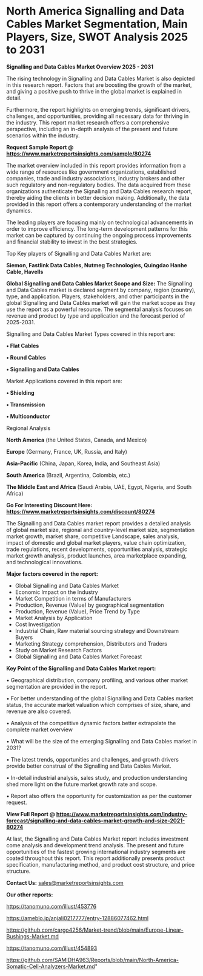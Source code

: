# North America Signalling and Data Cables Market Segmentation, Main Players, Size, SWOT Analysis 2025 to 2031

<Strong> Signalling and Data Cables Market Overview 2025 - 2031</strong>

The rising technology in Signalling and Data Cables Market is also depicted in this research report. Factors that are boosting the growth of the market, and giving a positive push to thrive in the global market is explained in detail.

Furthermore, the report highlights on emerging trends, significant drivers, challenges, and opportunities, providing all necessary data for thriving in the industry. This report market research offers a comprehensive perspective, including an in-depth analysis of the present and future scenarios within the industry.

<strong>Request Sample Report @ <a href=https://www.marketreportsinsights.com/sample/80274>https://www.marketreportsinsights.com/sample/80274</a></strong>

The market overview included in this report provides information from a wide range of resources like government organizations, established companies, trade and industry associations, industry brokers and other such regulatory and non-regulatory bodies. The data acquired from these organizations authenticate the Signalling and Data Cables research report, thereby aiding the clients in better decision making. Additionally, the data provided in this report offers a contemporary understanding of the market dynamics.

The leading players are focusing mainly on technological advancements in order to improve efficiency. The long-term development patterns for this market can be captured by continuing the ongoing process improvements and financial stability to invest in the best strategies.

Top Key players of Signalling and Data Cables Market are:

<strong>Siemon, Fastlink Data Cables, Nutmeg Technologies, Quingdao Hanhe Cable, Havells</strong>

<strong><b>Global Signalling and Data Cables Market Scope and Size:</b></strong>
The Signalling and Data Cables market is declared segment by company, region (country), type, and application. Players, stakeholders, and other participants in the global Signalling and Data Cables market will gain the market scope as they use the report as a powerful resource. The segmental analysis focuses on revenue and product by type and application and the forecast period of 2025-2031.

Signalling and Data Cables Market Types covered in this report are:

<strong>• Flat Cables

• Round Cables

• Signalling and Data Cables</strong>

Market Applications covered in this report are:

<strong>• Shielding

• Transmission

• Multiconductor</strong> 

Regional Analysis

<strong>North America</strong> (the United States, Canada, and Mexico)

<strong>Europe</strong> (Germany, France, UK, Russia, and Italy)

<strong>Asia-Pacific</strong> (China, Japan, Korea, India, and Southeast Asia)

<strong>South America</strong> (Brazil, Argentina, Colombia, etc.)

<strong>The Middle East and Africa</strong> (Saudi Arabia, UAE, Egypt, Nigeria, and South Africa)

<strong>Go For Interesting Discount Here: <a href=https://www.marketreportsinsights.com/discount/80274>https://www.marketreportsinsights.com/discount/80274</a></strong>

The Signalling and Data Cables market report provides a detailed analysis of global market size, regional and country-level market size, segmentation market growth, market share, competitive Landscape, sales analysis, impact of domestic and global market players, value chain optimization, trade regulations, recent developments, opportunities analysis, strategic market growth analysis, product launches, area marketplace expanding, and technological innovations.

<strong><b>Major factors covered in the report:</b></strong>
<ul>
  <li>Global Signalling and Data Cables Market </li>
  <li>Economic Impact on the Industry</li>
  <li>Market Competition in terms of Manufacturers</li>
  <li>Production, Revenue (Value) by geographical segmentation</li>
  <li>Production, Revenue (Value), Price Trend by Type</li>
  <li>Market Analysis by Application</li>
  <li>Cost Investigation</li>
  <li>Industrial Chain, Raw material sourcing strategy and Downstream Buyers</li>
  <li>Marketing Strategy comprehension, Distributors and Traders</li>
  <li>Study on Market Research Factors</li>
  <li>Global Signalling and Data Cables Market Forecast</li>
</ul>

<strong><b>Key Point of the Signalling and Data Cables Market report:</b></strong>

• Geographical distribution, company profiling, and various other market segmentation are provided in the report.

• For better understanding of the global Signalling and Data Cables market status, the accurate market valuation which comprises of size, share, and revenue are also covered.

• Analysis of the competitive dynamic factors better extrapolate the complete market overview

• What will be the size of the emerging Signalling and Data Cables market in 2031?

• The latest trends, opportunities and challenges, and growth drivers provide better construal of the Signalling and Data Cables Market.

• In-detail industrial analysis, sales study, and production understanding shed more light on the future market growth rate and scope.

• Report also offers the opportunity for customization as per the customer request.

<strong><b>View Full Report @ <a href=https://www.marketreportsinsights.com/industry-forecast/signalling-and-data-cables-market-growth-and-size-2021-80274>https://www.marketreportsinsights.com/industry-forecast/signalling-and-data-cables-market-growth-and-size-2021-80274</a></b></strong>


At last, the Signalling and Data Cables Market report includes investment come analysis and development trend analysis. The present and future opportunities of the fastest growing international industry segments are coated throughout this report. This report additionally presents product specification, manufacturing method, and product cost structure, and price structure.

<strong>Contact Us:</strong>
sales@marketreportsinsights.com

<strong>Our other reports:</strong>

<a href=https://tanomuno.com/illust/453776>https://tanomuno.com/illust/453776</a>

<a href=https://ameblo.jp/anjali0217777/entry-12886077462.html>https://ameblo.jp/anjali0217777/entry-12886077462.html</a>

<a href=https://github.com/cargo4256/Market-trend/blob/main/Europe-Linear-Bushings-Market.md>https://github.com/cargo4256/Market-trend/blob/main/Europe-Linear-Bushings-Market.md</a>

<a href=https://tanomuno.com/illust/454893>https://tanomuno.com/illust/454893</a>

<a href=https://github.com/SAMIDHA963/Reports/blob/main/North-America-Somatic-Cell-Analyzers-Market.md>https://github.com/SAMIDHA963/Reports/blob/main/North-America-Somatic-Cell-Analyzers-Market.md</a>"
